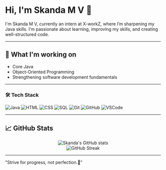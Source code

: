 # Hi, I'm Skanda M V 👋  

I'm Skanda M V, currently an intern at X-workZ, where I’m sharpening my Java skills. I’m passionate about learning, improving my skills, and creating well-structured code.

---

## 🌱 What I'm working on

- Core Java  
- Object-Oriented Programming  
- Strengthening software development fundamentals 

---

### 🛠️ Tech Stack

<p align="left">
  <img src="https://img.shields.io/badge/Java-ED8B00?style=for-the-badge&logo=java&logoColor=white" alt="Java"/>
  <img src="https://img.shields.io/badge/HTML5-E34F26?style=for-the-badge&logo=html5&logoColor=white" alt="HTML"/>
  <img src="https://img.shields.io/badge/CSS3-1572B6?style=for-the-badge&logo=css3&logoColor=white" alt="CSS"/>
  <img src="https://img.shields.io/badge/SQL-003B57?style=for-the-badge&logo=sql&logoColor=white" alt="SQL"/>
  <img src="https://img.shields.io/badge/Git-F05032?style=for-the-badge&logo=git&logoColor=white" alt="Git"/>
  <img src="https://img.shields.io/badge/GitHub-181717?style=for-the-badge&logo=github&logoColor=white" alt="GitHub"/>
  <img src="https://img.shields.io/badge/VSCode-007ACC?style=for-the-badge&logo=visual-studio-code&logoColor=white" alt="VSCode"/>
</p>

---

## 📈 GitHub Stats
<div align="center">

![Skanda's GitHub stats](https://github-readme-stats.vercel.app/api?username=SKANDAMV27&show_icons=true&theme=radical)  
![GitHub Streak](https://streak-stats.demolab.com/?user=SKANDAMV27&theme=tokyonight)

---
</div>

"Strive for progress, not perfection.🚀"
